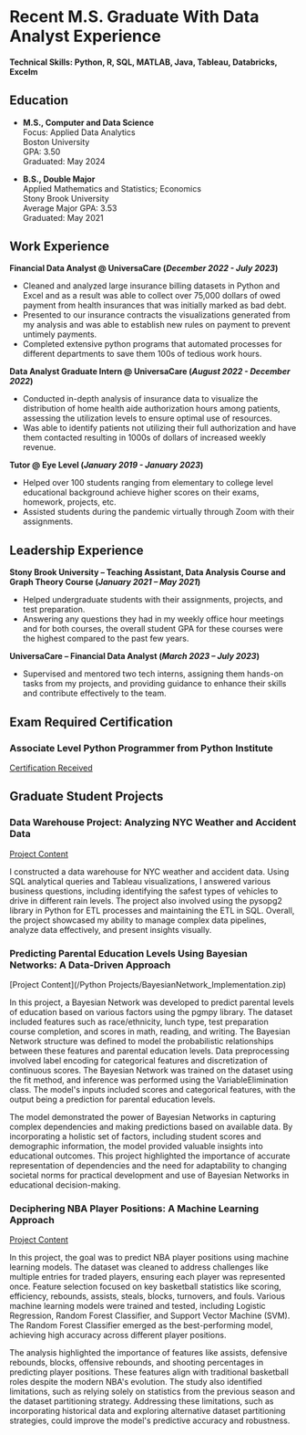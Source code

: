 
# Recent M.S. Graduate With Data Analyst Experience  

#### Technical Skills: Python, R, SQL, MATLAB, Java, Tableau, Databricks, Excelm

## Education 

- **M.S., Computer and Data Science**  
  Focus: Applied Data Analytics  
  Boston University  
  GPA: 3.50  
  Graduated: May 2024

- **B.S., Double Major**  
  Applied Mathematics and Statistics; Economics  
  Stony Brook University  
  Average Major GPA: 3.53  
  Graduated: May 2021

## Work Experience
**Financial Data Analyst @ UniversaCare (_December 2022 - July 2023_)**
-	Cleaned and analyzed large insurance billing datasets in Python and Excel and as a result was able to collect over 75,000 dollars of owed payment from health insurances that was initially marked as bad debt. 
-	Presented to our insurance contracts the visualizations generated from my analysis and was able to establish new rules on payment to prevent untimely payments. 
-	Completed extensive python programs that automated processes for different departments to save them 100s of tedious work hours. 

**Data Analyst Graduate Intern @ UniversaCare (_August 2022 - December 2022_)**
-	Conducted in-depth analysis of insurance data to visualize the distribution of home health aide authorization hours among patients, assessing the utilization levels to ensure optimal use of resources.
-	Was able to identify patients not utilizing their full authorization and have them contacted resulting in 1000s of dollars of increased weekly revenue.

**Tutor @ Eye Level (_January 2019 - January 2023_)**
-	Helped over 100 students ranging from elementary to college level educational background achieve higher scores on their exams, homework, projects, etc.
-	Assisted students during the pandemic virtually through Zoom with their assignments.

## Leadership Experience
**Stony Brook University – Teaching Assistant, Data Analysis Course and Graph Theory Course	(_January 2021 – May 2021_)**
-	Helped undergraduate students with their assignments, projects, and test preparation. 
-	Answering any questions they had in my weekly office hour meetings and for both courses, the overall student GPA for these courses were the highest compared to the past few years.

**UniversaCare – Financial Data Analyst (_March 2023 – July 2023_)**
-	Supervised and mentored two tech interns, assigning them hands-on tasks from my projects, and providing guidance to enhance their skills and contribute effectively to the team.


## Exam Required Certification
### Associate Level Python Programmer from Python Institute
[Certification Received](/RahulRanjan_PythonCertifications.pdf)

## Graduate Student Projects
### Data Warehouse Project: Analyzing NYC Weather and Accident Data
[Project Content](/Ranjan_CS689_DataWarehousingProject.zip)

I constructed a data warehouse for NYC weather and accident data. Using SQL analytical queries and Tableau visualizations, I answered various business questions, including identifying the safest types of vehicles to drive in different rain levels. The project also involved using the pysopg2 library in Python for ETL processes and maintaining the ETL in SQL. Overall, the project showcased my ability to manage complex data pipelines, analyze data effectively, and present insights visually.


### Predicting Parental Education Levels Using Bayesian Networks: A Data-Driven Approach
[Project Content](/Python Projects/BayesianNetwork_Implementation.zip)

In this project, a Bayesian Network was developed to predict parental levels of education based on various factors using the pgmpy library. The dataset included features such as race/ethnicity, lunch type, test preparation course completion, and scores in math, reading, and writing. The Bayesian Network structure was defined to model the probabilistic relationships between these features and parental education levels. Data preprocessing involved label encoding for categorical features and discretization of continuous scores. The Bayesian Network was trained on the dataset using the fit method, and inference was performed using the VariableElimination class. The model's inputs included scores and categorical features, with the output being a prediction for parental education levels.

The model demonstrated the power of Bayesian Networks in capturing complex dependencies and making predictions based on available data. By incorporating a holistic set of factors, including student scores and demographic information, the model provided valuable insights into educational outcomes. This project highlighted the importance of accurate representation of dependencies and the need for adaptability to changing societal norms for practical development and use of Bayesian Networks in educational decision-making.


### Deciphering NBA Player Positions: A Machine Learning Approach
[Project Content](/RahulRanjan_FinalProjectPart3_CS677.zip)

In this project, the goal was to predict NBA player positions using machine learning models. The dataset was cleaned to address challenges like multiple entries for traded players, ensuring each player was represented once. Feature selection focused on key basketball statistics like scoring, efficiency, rebounds, assists, steals, blocks, turnovers, and fouls. Various machine learning models were trained and tested, including Logistic Regression, Random Forest Classifier, and Support Vector Machine (SVM). The Random Forest Classifier emerged as the best-performing model, achieving high accuracy across different player positions.

The analysis highlighted the importance of features like assists, defensive rebounds, blocks, offensive rebounds, and shooting percentages in predicting player positions. These features align with traditional basketball roles despite the modern NBA's evolution. The study also identified limitations, such as relying solely on statistics from the previous season and the dataset partitioning strategy. Addressing these limitations, such as incorporating historical data and exploring alternative dataset partitioning strategies, could improve the model's predictive accuracy and robustness.


